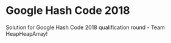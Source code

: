 # Google Hash Code 2018

Solution for Google Hash Code 2018 qualification round - Team HeapHeapArray!

